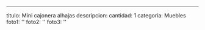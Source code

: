 ---
titulo: Mini cajonera alhajas
descripcion: 
cantidad: 1
categoria: Muebles
foto1: ''
foto2: ''
foto3: ''
